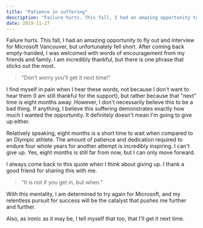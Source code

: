 ```yaml
---
title: "Patience in suffering"
description: "Failure hurts. This fall, I had an amazing opportunity to fly out and interview for Microsoft Vancouver, but unfortunately fell short."
date: 2019-11-27
---
```



Failure hurts. This fall, I had an amazing opportunity to fly out and interview for Microsoft Vancouver, but unfortunately fell short. After coming back empty-handed, I was welcomed with words of encouragement from my friends and family. I am incredibly thankful, but there is one phrase that sticks out the most.

> "Don't worry you'll get it next time!"

I find myself in pain when I hear these words, not because I don't want to hear them (I am still thankful for the support), but rather because that "next" time is eight months away. However, I don't necessarily believe this to be a bad thing. If anything, I believe this suffering demonstrates exactly how much I wanted the opportunity. It definitely doesn't mean I'm going to give up either.

Relatively speaking, eight months is a short time to wait when compared to an Olympic athlete. The amount of patience and dedication required to endure four whole years for another attempt is incredibly inspiring. I can't give up. Yes, eight months is still far from now, but I can only move forward.

I always come back to this quote when I think about giving up. I thank a good friend for sharing this with me.

> "It is not if you get in, but when."

With this mentality, I am determined to try again for Microsoft, and my relentless pursuit for success will be the catalyst that pushes me further and further.

Also, as ironic as it may be, I tell myself that too, that I'll get it next time.
